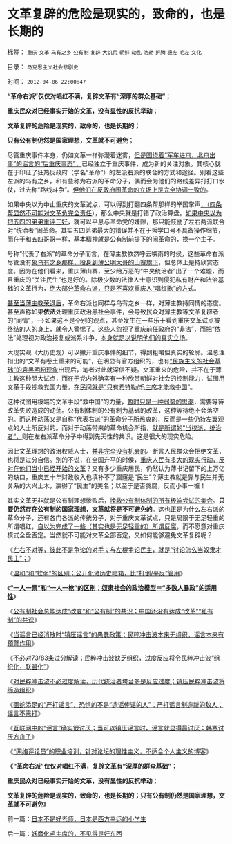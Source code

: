 # 文革复辟的危险是现实的，致命的，也是长期的

标签： `重庆` `文革` `乌有之乡` `公有制` `复辟` `大饥荒` `朝鲜` `动乱` `浩劫` `折腾` `极左` `毛左` `文化` 

目录： `马克思主义社会悲剧史`

时间： `2012-04-06 22:00:47`

**“革命右派”仅仅对唱红不满，复辟文革有“深厚的群众基础”**；

**重庆民众对已经事实开始的文革，没有显性的反抗举动**；

**文革复辟的危险是现实的，致命的，也是长期的；**

**只有公有制仍然是国家理想，文革就不可避免**；

尽管重庆事件本身，仍如文革一样弥漫着迷雾，[但是围绕着“军车进京，北京出事”的谣言的“后重庆事态”，](../../../2012/4/3/民粹冲击波本来无组织,孔庆东们的三面派神功.md)已经独立于重庆事件，成为新的关注对象。其核心就在于印证了狂热反政府（学名“革命”）的左派右派的联合的方式和途径。别看这些左派的乌有之乡，和有些称为右派的革命分子，偶而会为他们的路线差异打打口水仗，过去称“路线斗争”。[但他们在反政府闹革命的立场上是完全协调一致的](../../../2012/3/21/民主的前程无疑是光明的.md)。

如果中央以为中止重庆的文革试点，可以得到打翻四条帮那样的举国掌声[，（四条帮显然不可能对文革负完全责任](../../../2009/7/5/历史责任归咎于毛主席是不公正的.md)），那么中央就是打错了政治算盘。[如果中央以为把五四的弟弟重评三好](http://darthvad.blog.163.com/blog/static/533994702012227111438671/)，就可以平息与革命党的嫌隙，那只能鼓励了左右两派联合对“统治者”闹革命。其实五四弟弟最大的错误并不在于哲学口号不具备操作细节，而在于和五四哥哥一样，基本精神就是公有制前提下的闹革命的，换一个主子。

号称“代表了右派”的革命分子而言，在薄主教依然呼云唤雨的时侯，这些革命右派尽管没有[象乌有之乡那样，投身到薄公明大哥的山寨旗下](../../../2012/3/18/乌有之乡是典型的黑社会.md)，但总体上是持欣赏态度。因为在他们看来，重庆薄山寨，至少给万恶的“中央统治者”出了一个难题，而且重庆的“关注民生”也是好的。除极少数的法律人士意识到侵犯私有财产和法治基础的文革行为，[绝大部分革命右派，只是不喜欢重庆人“唱红歌”的方式](../../../2012/3/30/国产公知普遍愚昧，仅有“改变”的共识；.md)。

[甚至当薄主教荣退后](../../../2012/3/19/重庆黑社会还没有达到犯罪程度.md)，革命右派也同样与乌有之乡一样，对薄主教持同情的态度。甚至声称如果**依法**处理重庆政治黑社会事件，会导致民众对薄主教等文革复辟者的“同情”，——>如果这不是个别的观点，甚至发生在一些乐于看到重庆文革试点被终结的人的身上，就令人警惕了。这些人忽视了重庆前任政府的“非法”，而把“依法”处理视为政治报复或派系斗争，[本身就足以说明他们的真实立场](../../../2012/3/27/骂，扣帽子，偷换概念.md)。

大现实观（大历史观）可以撇开重庆事件的细节，得到粗略但真实的轮廓。温总理指出的“文革有卷土重来的可能”，在明显有官方组织的，也有[“民族主义的社会基础”的袁黑明粉现象](../../../2011/11/28/为明朝翻案的重大“历史”意义.md)出现后，笔者对此就深信不疑。文革重来的危险，并不在于薄主教这种胆大试点，而在于党内外确实有一种欣赏朝鲜对社会的控制能力，试图用文革手段挽救党国力量。[在民间就是“只有希特勒/毛主席才能救中国](../../../2011/11/11/很多贫民还是认毛主席的.md)”。

这种试图用极端的文革手段“救中国”的力量，[暂时只是一种弱势的思潮](../../../2012/3/19/没有黑社会者的优越性.md)，需要等待改革失败造成的动荡。公有制体制的公有制为基础的改革，这种等待绝不会落空的。而这种动荡又是自称“代表右派”的革命分子所热衷的，反而是一些仍持左翼观点的人士所反对的。而对于动荡带来的革命机会所指，[就是所谓的“当权派，统治者”，](../../../2012/3/14/总理要禁毒，机构毒瘾大发作！.md)则在左右派革命分子中得到先天性的共识。这是很大的现实危险。

因此文革理想的政治权威人士，[并非完全没有机会的](../../../2012/3/16/戈尔巴乔夫公开化是经验还是教训？.md)。断言人民群众会拒绝文革，也将是过分自信。别的不说，在全国升平的时侯，[重庆人民有多大的现实行动，反对在他们当中已经开始的文革](../../../2012/3/15/愤老制造旧社会的黑社会逻辑.md)？又有多少重庆居民，仍然认为薄书记留下的上万亿的缺口，重庆五十年财政收入也填补不了窟窿是“民生”？薄主教就是靠与民生并无关系的大兴土木，赢得了“民生”的美名；以至于是否贪腐，反而小事一桩！

其实文革无非就是公有制理想惨败后，[挽救公有制体制的所有极端尝试的集合](../../../2009/7/3/看看毛主席是怎样发动文革反腐的.md)。**只要仍然存在公有制的国家理想，文革就将是不可避免的**。这也正是为什么左右派的革命分子，还有各门各派的传统分子，对于重庆文革试点，只是局限于无足轻重的所谓唱红，[自以为完成了一些（其实也是无足轻重的）所谓反腐](../../../2012/3/18/贪官腐败伤害了公有制，但伤害老百姓的利益了吗？.md)，而不愿意对重庆模式全盘否定。当然就不可能对文革全部否定，又如何能够避免文革复辟呢？

《[左右不对等，彼此不是争论的对手；与左棍争论民主，就是“讨论怎么当奴隶才民主”；](../../../2012/3/27/左右不对等，彼此不宜争论.md)》

《[温和”和“软弱”的区别；公开化诸历史暗箱，比”打倒/平反”管用](http://darthvad.blog.163.com/blog/static/533994702012227111438671/)》

《[**“一人一票”和“一人一枪”的区别；奴隶社会的政治模型＝“多数人暴政”的适用性**](../../../2012/3/30/“一人一票”的多数人暴政和“一人一枪”的自治.md)》

《[公有制社会总能达成“改变”和“公有制”的共识；中国还没有达成“改革”“私有制”的共识](../../../2012/3/30/国产公知普遍愚昧，仅有“改变”的共识；.md)》

《[当谣言已经消散时“镇压谣言”的愚蠢政策；民粹冲击波本来无组织，谣言本来有预警作用](../../../2012/4/3/民粹冲击波本来无组织,孔庆东们的三面派神功.md)》

《[不必对73/83条过分解读；民粹冲击波缺乏组织，过度反应将令民粹冲击波“组织化，联盟化”](http://blog.sina.com.cn/s/blog_5563a64d0102e0jx.html)》

《[对民粹冲击波不必过度解读，历代统治者垮台多是反应过度；镇压民粹冲击波将缔造组织](../../../2012/4/3/对紧急状态法不必过分解读，法治不是信仰.md)》

《[画蛇添足的“严打谣言”，恐惧的不是“造谣传谣的人”；严打谣言制造新的敌人；谣言不需打](../../../2012/4/4/画蛇添足的“严打谣言”，恐惧的不是“造谣传谣的人”.md)》

《[互联网中的“谣言”确实很讨厌；当可以镇压谣言时，谣言就显得最讨厌；韩寒讨厌方舟子](../../../2012/4/4/互联网中的“谣言”很讨厌，韩寒眼中讨厌的方舟子；.md)》

《[“网络评论员”的职业培训，针对论坛的理性主义，不适合个人主义的博客](../../../2012/4/4/谣言之令人讨厌，如同博客里的苍蝇.md)》

**《“革命右派”仅仅对唱红不满，复辟文革有“深厚的群众基础”**；

**重庆民众对已经事实开始的文革，没有显性的反抗举动**；

**文革复辟的危险是现实的，致命的，也是长期的；只有公有制仍然是国家理想，文革就不可避免**》



前一篇：[日本不是好老师，日本是西方幸运的小学生](../../../2012/4/5/日本不是好老师，日本是西方幸运的小学生.md)

后一篇：[妖魔化毛主席的，不见得是好东西](../../../2012/4/6/妖魔化毛主席的，不见得是好东西.md)